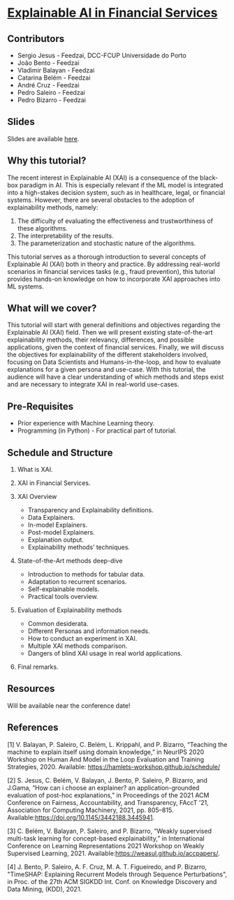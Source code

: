 # [Explainable AI in Financial Services](https://feedzai.github.io/xai_finance_tutorial/)

## Contributors

* Sergio Jesus - Feedzai, DCC-FCUP Universidade do Porto
* João Bento - Feedzai
* Vladimir Balayan - Feedzai
* Catarina Belém - Feedzai
* André Cruz - Feedzai
* Pedro Saleiro - Feedzai
* Pedro Bizarro - Feedzai


## Slides

Slides are available [here](https://docs.google.com/presentation/d/1B1_mDxHP5btkOB-tnk0Cp5HNVjMeCv1IOmeXH9RXTy8/edit?usp=sharing).


## Why this tutorial?

The recent interest in Explainable AI (XAI) is a consequence of the black-box paradigm in AI. This is especially relevant if the ML
model is integrated into a high-stakes decision system, such as in healthcare, legal, or financial systems. However, there are several
obstacles to the adoption of explainability methods, namely:

1. The difficulty of evaluating the effectiveness and trustworthiness of these algorithms.
2. The interpretability of the results.
3. The parameterization and stochastic nature of the algorithms.

This tutorial serves as a thorough introduction to several concepts of Explainable AI (XAI) both in theory and practice. By addressing real-world
scenarios in financial services tasks (e.g., fraud prevention), this tutorial provides hands-on knowledge on how to incorporate XAI approaches into ML
systems.

## What will we cover?

This tutorial will start with general definitions and objectives regarding the Explainable AI (XAI) field. Then we will present existing state-of-the-art explainability methods, their relevancy, differences, and possible applications, given the context of financial services. Finally, we will discuss the objectives for explainability of the different stakeholders involved, focusing on Data Scientists and Humans-in-the-loop, and how to evaluate explanations for a given persona and use-case. With this tutorial, the audience will have a clear understanding of which methods and steps exist and are necessary to integrate XAI in real-world use-cases.

## Pre-Requisites
- Prior experience with Machine Learning theory.
- Programming (in Python) - For practical part of tutorial.

## Schedule and Structure

1. What is XAI.

2. XAI in Financial Services.

3. XAI Overview
    * Transparency and Explainability definitions.
    * Data Explainers.
    * In-model Explainers.
    * Post-model Explainers.
    * Explanation output.
    * Explainability methods’ techniques.

4. State-of-the-Art methods deep-dive
    * Introduction to methods for tabular data.
    * Adaptation to recurrent scenarios.
    * Self-explainable models.
    * Practical tools overview.
    
5. Evaluation of Explainability methods
    * Common desiderata.
    * Different Personas and information needs.
    * How to conduct an experiment in XAI.
    * Multiple XAI methods comparison.
    * Dangers of blind XAI usage in real world applications.

6. Final remarks.

## Resources

Will be available near the conference date!



## References

[1] V. Balayan, P. Saleiro, C. Belém, L. Krippahl, and P. Bizarro, “Teaching the machine to explain itself using domain knowledge,” in NeurIPS 2020 Workshop on Human And Model in the Loop Evaluation and Training Strategies, 2020. Available: https://hamlets-workshop.github.io/schedule/

[2] S. Jesus, C. Belém, V. Balayan, J. Bento, P. Saleiro, P. Bizarro, and J.Gama, “How can i choose an explainer? an application-grounded evaluation of post-hoc explanations,” in Proceedings of the 2021 ACM Conference on Fairness, Accountability, and Transparency, FAccT ’21, Association  for  Computing  Machinery, 2021, pp. 805–815. Available:https://doi.org/10.1145/3442188.3445941.

[3] C. Belém, V. Balayan, P. Saleiro, and P. Bizarro, “Weakly supervised multi-task learning for concept-based explainability,” in International Conference on Learning Representations 2021 Workshop on Weakly Supervised Learning, 2021. Available:https://weasul.github.io/accpapers/.

[4]    J. Bento, P. Saleiro, A. F. Cruz, M. A. T. Figueiredo, and P. Bizarro, "TimeSHAP: Explaining Recurrent Models through Sequence Perturbations", in  Proc. of the 27th ACM SIGKDD Int. Conf. on Knowledge Discovery and Data Mining, (KDD), 2021. 
